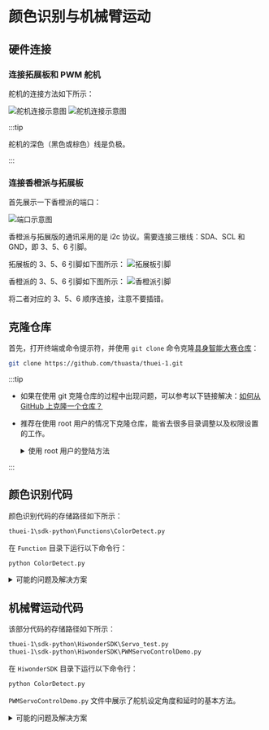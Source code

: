 # 颜色识别与机械臂运动

## 硬件连接

### 连接拓展板和 PWM 舵机

舵机的连接方法如下所示：

<img src="https://cloud.tsinghua.edu.cn/thumbnail/24f8d1997d1848ec9c72/1024/img/THUDAEI1/servo/1.jpg" alt="舵机连接示意图" loading="lazy" />
<img src="https://cloud.tsinghua.edu.cn/thumbnail/24f8d1997d1848ec9c72/1024/img/THUDAEI1/servo/2.jpg" alt="舵机连接示意图" loading="lazy" />

:::tip

舵机的深色（黑色或棕色）线是负极。

:::

### 连接香橙派与拓展板

首先展示一下香橙派的端口：

<img src="https://cloud.tsinghua.edu.cn/thumbnail/24f8d1997d1848ec9c72/1024/img/THUDAEI1/servo/3.jpg" alt="端口示意图" loading="lazy" />

香橙派与拓展版的通讯采用的是 i2c 协议。需要连接三根线：SDA、SCL 和 GND，即 3、5、6 引脚。

拓展板的 3、5、6 引脚如下图所示： <img src="https://cloud.tsinghua.edu.cn/thumbnail/24f8d1997d1848ec9c72/1024/img/THUDAEI1/servo/4.jpg" alt="拓展板引脚" loading="lazy" />

香橙派的 3、5、6 引脚如下图所示： <img src="https://cloud.tsinghua.edu.cn/thumbnail/24f8d1997d1848ec9c72/1024/img/THUDAEI1/servo/5.jpg" alt="香橙派引脚" loading="lazy" />

将二者对应的 3、5、6 顺序连接，注意不要插错。

## 克隆仓库

首先，打开终端或命令提示符，并使用 `git clone` 命令克隆[具身智能大赛仓库](https://github.com/thuasta/thuei-1)：

```bash
git clone https://github.com/thuasta/thuei-1.git
```

:::tip

- 如果在使用 git 克隆仓库的过程中出现问题，可以参考以下链接解决：[如何从 GitHub 上克隆一个仓库？](https://blog.csdn.net/qq_58995858/article/details/132425990)
- 推荐在使用 root 用户的情况下克隆仓库，能省去很多目录调整以及权限设置的工作。

  <details>
  <summary>使用 root 用户的登陆方法</summary>

  在 SSH 连接输入 ip 地址时，将原来的 `HwHiAiUser@...` 更改为 `root@...` 即可，密码和 HwHiAiUser 是一样的。登录成功后再进行克隆仓库操作。

  </details>

:::

## 颜色识别代码

颜色识别代码的存储路径如下所示：

```bash
thuei-1\sdk-python\Functions\ColorDetect.py
```

在 `Function` 目录下运行以下命令行：

```bash
python ColorDetect.py
```

<details>
<summary>可能的问题及解决方案</summary>

- 摄像头没有显示
  - 驱动问题，解决方案参考[摄像头调试文档](camera/#常见问题排查)。
  - 硬件连接问题，摄像头不支持热插拔，连接好以后重启香橙派。
- 程序无法运行
  - 库缺失，使用 `pip install` 安装相应的库。
  - 显示窗口无法打开，这个程序需要在 VNC 上或者使用 HDMI 线接入显示屏后运行，SSH 连接时会出现窗口错误。

</details>

## 机械臂运动代码

该部分代码的存储路径如下所示：

```bash
thuei-1\sdk-python\HiwonderSDK\Servo_test.py
thuei-1\sdk-python\HiwonderSDK\PWMServoControlDemo.py
```

在 `HiwonderSDK` 目录下运行以下命令行：

```bash
python ColorDetect.py
```

`PWMServoControlDemo.py` 文件中展示了舵机设定角度和延时的基本方法。

<details>
<summary>可能的问题及解决方案</summary>

- 程序报错
  - 安装所需的库，命令为 `pip install ...`，其中 `...` 为所需的库名。
- 路径问题
  - 找到相应位置的文件地址，检查地址是否正确，比如 `yaml_handle.py` 文件中第 2，3 行的文件地址出现错误。
- 权限错误
  - 使用 [root 用户登录](#克隆仓库)，再进行上面的操作。

</details>
